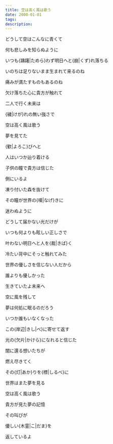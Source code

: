 ```yaml
---
title: 空は高く風は歌う
date: 2000-01-01
tags: 
description:
---
```

どうして空はこんなに青くて

何も悲しみを知らぬように

いつも{躊躇|ためら}わず明日へと{崩|くず}れ落ちる

いのちは足りないまま生まれて来るのね

痛みが満たすものもあるのね

欠け落ちた心に貴方が触れて

二人で行く未来は

{穢|けが}れの無い強さで

空は高く風は歌う

夢を見てた

{歓|よろこ}びへと

人はいつか辿り着ける

子供の瞳で貴方は信じた

側にいるよ

凍り付いた森を抜けて

その瞳が世界の{嘆|なげ}きに

迷わぬように

どうして届かない光だけが

いつも何よりも眩しい正しさで

叶わない明日へと人を{裁|きば}く

冷たい背中にそっと触れてみた

世界の優しさを信じない人だから

誰よりも優しかった

生きていたよ未来へ

空に風を残して

夢は何処に眠るのだろう

いつか誰もいなくなった

この{岸辺|きし|べ}に寄せて返す

光の{欠片|かけら}になれると信じた

闇に還る想いたちが

燃え尽きてく

その{灯|あか}りを{標|しるべ}に

世界はまた夢を見る

空は高く風は歌う

貴方が見た夢の記憶

その叫びが

優しい{木霊|こ|だま}を

返しているよ
